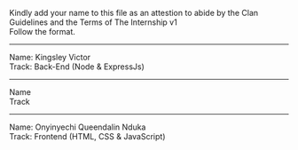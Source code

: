 Kindly add your name to this file as an attestion to abide by the Clan Guidelines and the Terms of The Internship v1
<br/> Follow the format.<br/> 
___
Name: Kingsley Victor <br/>
Track: Back-End (Node & ExpressJs)
___
Name <br/>
Track
___
Name: Onyinyechi Queendalin Nduka <br/>
Track: Frontend (HTML, CSS & JavaScript) 
